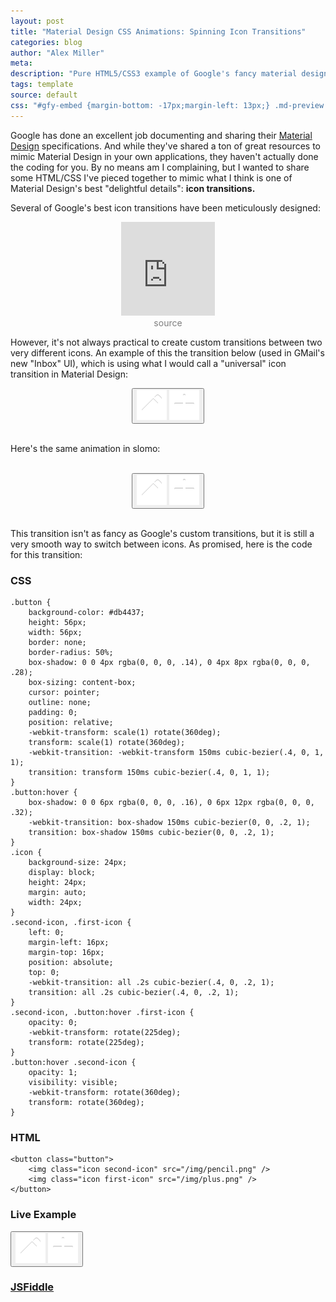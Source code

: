 ```yaml
---
layout: post
title: "Material Design CSS Animations: Spinning Icon Transitions"
categories: blog
author: "Alex Miller"
meta:
description: "Pure HTML5/CSS3 example of Google's fancy material design spinning icon effect. No Javascript required!"
tags: template
source: default
css: "#gfy-embed {margin-bottom: -17px;margin-left: 13px;} .md-preview .button{background-color:#db4437;height:56px;width:56px;border:none;border-radius:50%;box-shadow:0 0 4px rgba(0,0,0,.14),0 4px 8px rgba(0,0,0,.28);box-sizing:content-box;cursor:default;outline:0;padding:0;position:relative;-webkit-transform:scale(1) rotate(360deg);transform:scale(1) rotate(360deg);-webkit-transition:-webkit-transform 150ms cubic-bezier(.4,0,1,1);transition:transform 150ms cubic-bezier(.4,0,1,1)}.md-preview .button.hover{}.md-preview .md-icon{background-size:24px;display:block;height:24px;margin:auto;width:24px}.md-preview .first-icon,.md-preview .second-icon{left:0;margin-left:16px;margin-top:16px;position:absolute;top:0;-webkit-transition:all .2s cubic-bezier(.4,0,.2,1);transition:all .2s cubic-bezier(.4,0,.2,1)}.md-preview .button.hover .first-icon,.md-preview .second-icon{opacity:0;-webkit-transform:rotate(225deg);transform:rotate(225deg)}.md-preview .button.hover .second-icon{opacity:1;visibility:visible;-webkit-transform:rotate(360deg);transform:rotate(360deg)}.slomo .button{background-color:#db4437;height:56px;width:56px;border:none;border-radius:50%;box-shadow:0 0 4px rgba(0,0,0,.14),0 4px 8px rgba(0,0,0,.28);box-sizing:content-box;cursor:default;outline:0;padding:0;position:relative;-webkit-transform:scale(1) rotate(360deg);transform:scale(1) rotate(360deg);-webkit-transition:-webkit-transform 1.5s cubic-bezier(.4,0,1,1);transition:transform 1.5s cubic-bezier(.4,0,1,1)}.slomo .button.hover{}.slomo .md-icon{background-size:24px;display:block;height:24px;margin:auto;width:24px}.slomo .first-icon,.slomo .second-icon{left:0;margin-left:16px;margin-top:16px;position:absolute;top:0;-webkit-transition:all 2s cubic-bezier(.4,0,.2,1);transition:all 2s cubic-bezier(.4,0,.2,1)}.slomo .button.hover .first-icon,.slomo .second-icon{opacity:0;-webkit-transform:rotate(225deg);transform:rotate(225deg)}.slomo .button.hover .second-icon{opacity:1;visibility:visible;-webkit-transform:rotate(360deg);transform:rotate(360deg)}.interprev{text-align: center;}.interprev .button{background-color:#db4437;height:56px;width:56px;border:none;border-radius:50%;box-shadow:0 0 4px rgba(0,0,0,.14),0 4px 8px rgba(0,0,0,.28);box-sizing:content-box;cursor:pointer;outline:0;padding:0;position:relative;-webkit-transform:scale(1) rotate(360deg);transform:scale(1) rotate(360deg);-webkit-transition:-webkit-transform 150ms cubic-bezier(.4,0,1,1);transition:transform 150ms cubic-bezier(.4,0,1,1)}.interprev .button:hover{box-shadow:0 0 6px rgba(0,0,0,.16),0 6px 12px rgba(0,0,0,.32);-webkit-transition:box-shadow 150ms cubic-bezier(0,0,.2,1);transition:box-shadow 150ms cubic-bezier(0,0,.2,1)}.interprev .md-icon{background-size:24px;display:block;height:24px;margin:auto;width:24px}.interprev .first-icon,.interprev .second-icon{left:0;margin-left:16px;margin-top:16px;position:absolute;top:0;-webkit-transition:all .2s cubic-bezier(.4,0,.2,1);transition:all .2s cubic-bezier(.4,0,.2,1)}.interprev .button:hover .first-icon,.interprev .second-icon{opacity:0;-webkit-transform:rotate(225deg);transform:rotate(225deg)}.interprev .button:hover .second-icon{opacity:1;visibility:visible;-webkit-transform:rotate(360deg);transform:rotate(360deg)}"
---
```


Google has done an excellent job documenting and sharing their [Material Design](http://www.google.com/design/spec/) specifications. And while they've shared a ton of great resources to mimic Material Design in your own applications, they haven't actually done the coding for you. By no means am I complaining, but I wanted to share some HTML/CSS I've pieced together to mimic what I think is one of Material Design's best "delightful details": **icon transitions.**

Several of Google's best icon transitions have been meticulously designed:

<div style="text-align:center;">
    <iframe id="gfy-embed" src="http://gfycat.com/ifr/OddballScalyGuppy" frameborder="0" scrolling="no" width="150" height="150" style="-webkit-backface-visibility: hidden;-webkit-transform: scale(1);" ></iframe>
    <br/>
    <a href="http://www.google.com/design/spec/animation/delightful-details.html" style="text-decoration: none; color: rgba(0,0,0,.5);">source</a>
</div>

However, it's not always practical to create custom transitions between two very different icons. An example of this the transition below (used in GMail's new "Inbox" UI), which is using what I would call a "universal" icon transition in Material Design:
<br/>
<div style="text-align:center;">
    <div class="md-preview">
        <button class="button" id="auto-icon-transition">
            <img class="md-icon second-icon" src="/img/pencil.png" />
            <img class="md-icon first-icon" src="/img/plus.png" />
        </button>
    </div>
    <br/>
    <p style="text-align: left">Here's the same animation in slomo:</p>
    <br/>
    <div class="slomo">
        <button class="button">
            <img class="md-icon second-icon" src="/img/pencil.png" />
            <img class="md-icon first-icon" src="/img/plus.png" />
        </button>
    </div>
</div>
<br/>

<script type="text/javascript">
    setInterval(function(){$('.md-preview .button').addClass('hover')}, 3000);
    setTimeout(function(){
        setInterval(function(){$('.md-preview .button').removeClass('hover')}, 3000);
    }, 1500);
    
    setInterval(function(){$('.slomo .button').addClass('hover')}, 8000);
    setTimeout(function(){
        setInterval(function(){$('.slomo .button').removeClass('hover')}, 8000);
    }, 4000);
</script>

This transition isn't as fancy as Google's custom transitions, but it is still a very smooth way to switch between icons. As promised, here is the code for this transition:

### CSS
```
.button {
    background-color: #db4437;
    height: 56px;
    width: 56px;
    border: none;
    border-radius: 50%;
    box-shadow: 0 0 4px rgba(0, 0, 0, .14), 0 4px 8px rgba(0, 0, 0, .28);
    box-sizing: content-box;
    cursor: pointer;
    outline: none;
    padding: 0;
    position: relative;
    -webkit-transform: scale(1) rotate(360deg);
    transform: scale(1) rotate(360deg);
    -webkit-transition: -webkit-transform 150ms cubic-bezier(.4, 0, 1, 1);
    transition: transform 150ms cubic-bezier(.4, 0, 1, 1);
}
.button:hover {
    box-shadow: 0 0 6px rgba(0, 0, 0, .16), 0 6px 12px rgba(0, 0, 0, .32);
    -webkit-transition: box-shadow 150ms cubic-bezier(0, 0, .2, 1);
    transition: box-shadow 150ms cubic-bezier(0, 0, .2, 1);
}
.icon {
    background-size: 24px;
    display: block;
    height: 24px;
    margin: auto;
    width: 24px;
}
.second-icon, .first-icon {
    left: 0;
    margin-left: 16px;
    margin-top: 16px;
    position: absolute;
    top: 0;
    -webkit-transition: all .2s cubic-bezier(.4, 0, .2, 1);
    transition: all .2s cubic-bezier(.4, 0, .2, 1);
}
.second-icon, .button:hover .first-icon {
    opacity: 0;
    -webkit-transform: rotate(225deg);
    transform: rotate(225deg);
}
.button:hover .second-icon {
    opacity: 1;
    visibility: visible;
    -webkit-transform: rotate(360deg);
    transform: rotate(360deg);
}
```

### HTML
```
<button class="button">
    <img class="icon second-icon" src="/img/pencil.png" />
    <img class="icon first-icon" src="/img/plus.png" />
</button>
```

### Live Example

<div class="interprev">
<button class="button">
    <img class="md-icon second-icon" src="/img/pencil.png" />
    <img class="md-icon first-icon" src="/img/plus.png" />
</button>
</div>

### [JSFiddle](http://jsfiddle.net/alexpmil/9Lwtw9vy/1/)


